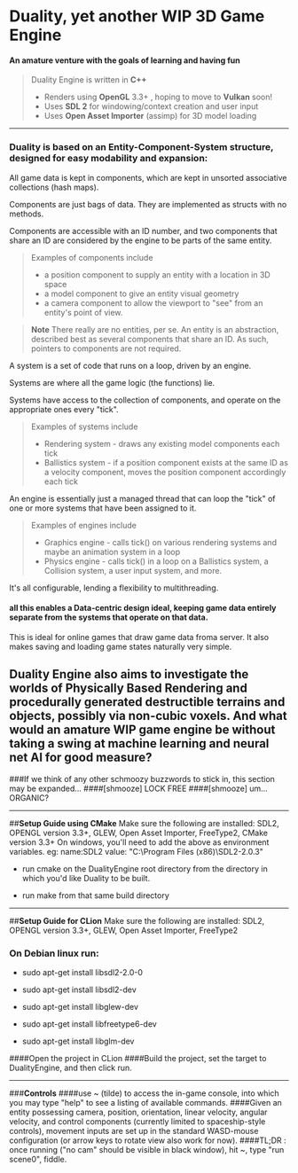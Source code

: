 # Duality, yet another WIP 3D Game Engine
#### An amature venture with the goals of learning and having fun
> Duality Engine is written in **C++**
> - Renders using **OpenGL** 3.3+ , hoping to move to **Vulkan** soon!
> - Uses **SDL 2** for windowing/context creation and user input
> - Uses **Open Asset Importer** (assimp) for 3D model loading

----------
### Duality is based on an **Entity-Component-System** structure, designed for easy modability and expansion:

All game data is kept in components, which are kept in unsorted associative collections (hash maps).

Components are just bags of data. They are implemented as structs with no methods.

Components are accessible with an ID number, and two components that share an ID are considered by the engine to be parts of the same entity.
	
> Examples of components include
> - a position component to supply an entity with a location in 3D space
> - a model component to give an entity visual geometry
> - a camera component to allow the viewport to "see" from an entity's point of view.

> **Note** 
> There really are no entities, per se. An entity is an abstraction, described best as several components that share an ID. As such, pointers to components are not required.

A system is a set of code that runs on a loop, driven by an engine.

Systems are where all the game logic (the functions) lie.

Systems have access to the collection of components, and operate on the appropriate ones	every "tick".

> Examples of systems include
> - Rendering system - draws any existing model components each tick
> - Ballistics system - if a position component exists at the same ID as a velocity component, moves the position component accordingly each tick

An engine is essentially just a managed thread that can loop the "tick" of one or more	systems that have been assigned to it.

> Examples of engines include
> - Graphics engine - calls tick() on various rendering systems and maybe an animation system in a loop
> - Physics engine - calls tick() in a loop on a Ballistics system, a Collision system, a user input system, and more.

It's all configurable, lending a flexibility to multithreading.
#### all this enables a **Data-centric** design ideal, keeping game data entirely separate from the systems that operate on that data.
This is ideal for online games that draw game data froma server.
It also makes saving and loading game states naturally very simple.

Duality Engine also aims to investigate the worlds of **Physically Based Rendering** and procedurally generated destructible terrains and objects, possibly via **non-cubic voxels.** And what would an amature WIP game engine be without taking a swing at **machine learning** and **neural net AI** for good measure?
----------
###If we think of any other schmoozy buzzwords to stick in, this section may be expanded...
####[shmooze] LOCK FREE
####[shmooze] um... ORGANIC?

_____________________
##**Setup Guide using CMake**
Make sure the following are installed: SDL2, OPENGL version 3.3+, GLEW, Open Asset Importer, FreeType2, CMake version 3.3+
On windows, you'll need to add the above as environment variables. eg: name:SDL2 value: "C:\Program Files (x86)\SDL2-2.0.3"

* run cmake on the DualityEngine root directory from the directory in which you'd like Duality to be built.

* run make from that same build directory

_____________________
##**Setup Guide for CLion**
Make sure the following are installed: SDL2, OPENGL version 3.3+, GLEW, Open Asset Importer, FreeType2
### On Debian linux run:

* sudo apt-get install libsdl2-2.0-0

* sudo apt-get install libsdl2-dev

* sudo apt-get install libglew-dev

* sudo apt-get install libfreetype6-dev

* sudo apt-get install libglm-dev

####Open the project in CLion
####Build the project, set the target to DualityEngine, and then click run.
_____________________
###**Controls**
####use  ~  (tilde) to access the in-game console, into which you may type "help" to see a listing of available commands.
####Given an entity possessing camera, position, orientation, linear velocity, angular velocity, and control components (currently limited to spaceship-style controls), movement inputs are set up in the standard WASD-mouse configuration (or arrow keys to rotate view also work for now).
####TL;DR : once running ("no cam" should be visible in black window), hit ~, type "run scene0", fiddle.
